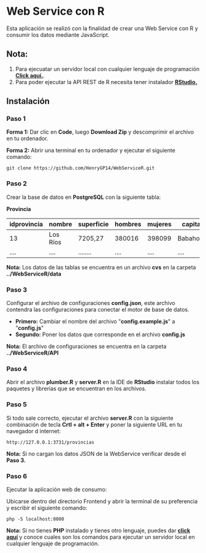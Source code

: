 # **Web Service con R**

Esta aplicación se realizó con la finalidad de crear una Web Service con R y consumir los datos mediante JavaScript.

## **Nota:**

1. Para ejecuatar un servidor local con cualquier lenguaje de programación [**Click aquí.**](https://gist.github.com/willurd/5720255).
2. Para poder ejecutar la API REST de R necesita tener instalador [**RStudio.**](https://www.rstudio.com/products/rstudio/download/)

## **Instalación**

### **Paso 1**

**Forma 1:** Dar clic en **Code**, luego **Download Zip** y descomprimir el archivo en tu ordenador.

**Forma 2:** Abrir una terminal en tu ordenador y ejecutar el siguiente comando:

    git clone https://github.com/HenryGP14/WebServiceR.git

### **Paso 2**

Crear la base de datos en **PostgreSQL** con la siguiente tabla:

**Provincia**

| idprovincia | nombre   | superficie | hombres | mujeres | capital  | poblacion |
| ----------- | -------- | ---------- | ------- | ------- | -------- | --------- |
| 13          | Los Ríos | 7205,27    | 380016  | 398099  | Babahoyo | 778115    |
| ....        | ....     | ........   | ....    | ....    | ....     | ....      |

**Nota:** Los datos de las tablas se encuentra en un archivo **cvs** en la carpeta **../WebServiceR/data**

### **Paso 3**

Configurar el archivo de configuraciones **config.json**, este archivo contendra las configuraciones para conectar el motor de base de datos.

-   **Primero:** Cambiar el nombre del archivo "**config.example.js**" a "**config.js**"
-   **Segundo:** Poner los datos que corresponde en el archivo **config.js**

**Nota:** El archivo de configuraciones se encuentra en la carpeta **../WebServiceR/API**

### **Paso 4**

Abrir el archivo **plumber.R** y **server.R** en la IDE de **RStudio** instalar todos los paquetes y librerias que se encuentran en los archivos.

### **Paso 5**

Si todo sale correcto, ejecutar el archivo **server.R** con la siguiente combinación de tecla **Crtl + alt + Enter** y poner la siguiente URL en tu navegador d internet:

    http://127.0.0.1:3731/provincias

**Nota:** Si no cargan los datos JSON de la WebService verificar desde el **Paso 3.**

### **Paso 6**

Ejecutar la aplicación web de consumo:

Ubicarse dentro del directorio Frontend y abrir la terminal de su preferencia y escribir el siguiente comando:

    php -S localhost:8000

**Nota:** Si no tienes **PHP** instalado y tienes otro lenguaje, puedes dar [**click aquí**](https://gist.github.com/willurd/5720255) y conoce cuales son los comandos para ejecutar un servidor local en cualquier lenguaje de programación.
